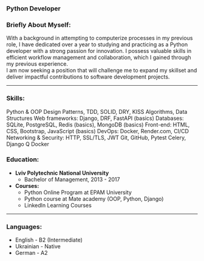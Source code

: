### Python Developer

### Briefly About Myself:
With a background in attempting to computerize processes in my previous role, I have dedicated over a year to studying and practicing as a Python developer with a strong passion for innovation. I possess valuable skills in efficient workflow management and collaboration, which I gained through my previous experience.          
I am now seeking a position that will challenge me to expand my skillset and deliver impactful contributions to software development projects.

---

### Skills:
Python & OOP
Design Patterns, TDD, SOLID, DRY, KISS
Algorithms, Data Structures
Web frameworks: Django, DRF, FastAPI (basics)
Databases: SQLite, PostgreSQL, Redis (basics), MongoDB (basics)
Front-end: HTML, CSS, Bootstrap, JavaScript (basics)
DevOps: Docker, Render.com, CI/CD
Networking & Security: HTTP, SSL/TLS, JWT
Git, GitHub, Pytest
Celery, Django Q
Docker

### Education:

* **Lviv Polytechnic National University**
  * Bachelor of Management, 2013 - 2017
* **Courses:**
    * Python Online Program at ЕРАМ University
    * Python course at Mate academy (OOP, Python, Django)
    * LinkedIn Learning Courses
----
### Languages:

- English \- B2 (Intermediate)
- Ukrainian \- Native
- German \- A2
